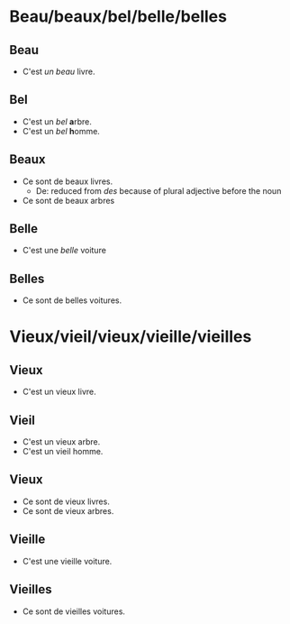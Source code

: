 # Beau/beaux/bel/belle/belles

## Beau

- C'est *un* *beau* livre.

## Bel

- C'est un *bel* **a**rbre.
- C'est un *bel* **h**omme.

## Beaux

- Ce sont de beaux livres.
	- De: reduced from *des* because of plural adjective before the noun
- Ce sont de beaux arbres

## Belle

- C'est une *belle* voiture

## Belles

- Ce sont de belles voitures.

# Vieux/vieil/vieux/vieille/vieilles

## Vieux

- C'est un vieux livre.

## Vieil

- C'est un vieux arbre.
- C'est un vieil homme.

## Vieux

- Ce sont de vieux livres.
- Ce sont de vieux arbres.

## Vieille

- C'est une vieille voiture.

## Vieilles

- Ce sont de vieilles voitures.